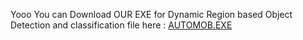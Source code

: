 Yooo
You can Download OUR EXE for Dynamic Region based Object Detection and classification file here : [AUTOMOB.EXE](https://drive.google.com/file/d/1EilceqyhxE4MTsZdxf7ruGWF101AbBOg/view?usp=drive_link)
